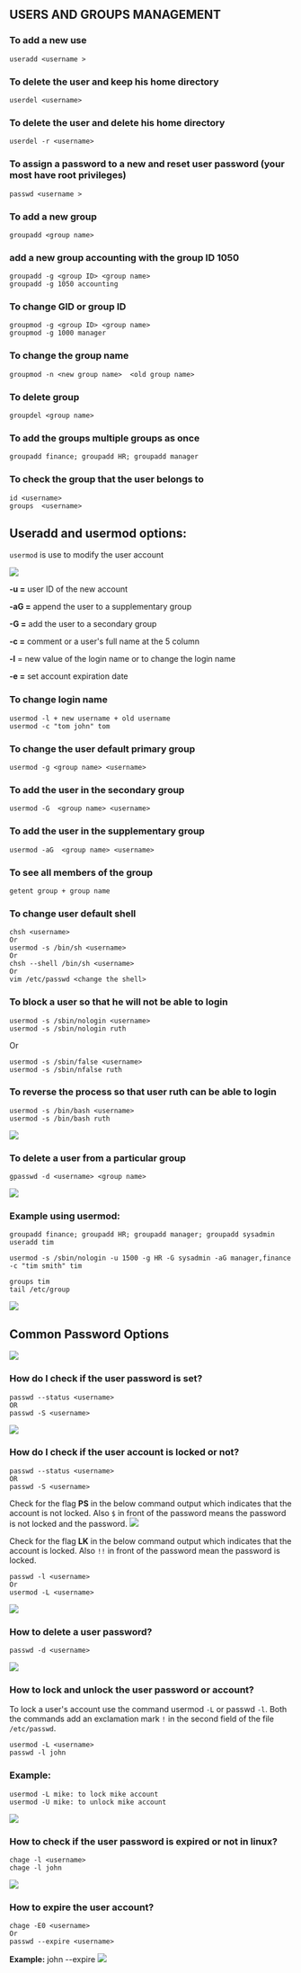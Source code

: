## USERS AND GROUPS MANAGEMENT

### To add a new use
```
useradd <username >
```

### To delete the user and keep his home directory 
```
userdel <username>
```

### To delete the user and delete his home directory 
```
userdel -r <username>
```

### To assign a password to a new and reset user password (your most have root privileges)
```
passwd <username >
```

### To add a new group
```
groupadd <group name>
```

### add a new group accounting with the group ID 1050
```
groupadd -g <group ID> <group name>
groupadd -g 1050 accounting
```

### To change GID or group ID
```
groupmod -g <group ID> <group name>
groupmod -g 1000 manager
```

### To change the group name
```
groupmod -n <new group name>  <old group name>
```

### To delete group
```
groupdel <group name>
```

### To add the groups multiple groups as once
```
groupadd finance; groupadd HR; groupadd manager
```

### To check the group that the user belongs to
```
id <username>
groups  <username>
```

## Useradd and usermod options:
`usermod` is use to modify the user account

![](/images/u1.JPG)


**-u =** user ID of the new account

**-aG =** append the user to a supplementary group

**-G =** add the user to a secondary group

**-c =** comment or a user's full name at the 5 column

**-l** = new value of the login name or to change the login name

**-e =** set account expiration date 

### To change login name
```
usermod -l + new username + old username
usermod -c "tom john" tom
```

### To change the user default primary group
``` 
usermod -g <group name> <username>
```

### To add the user in the secondary group
```
usermod -G  <group name> <username>
```

### To add the user in the supplementary group
```
usermod -aG  <group name> <username>
```

### To see all members of the group
```
getent group + group name
```

### To change user default shell 
```
chsh <username>
Or
usermod -s /bin/sh <username>
Or
chsh --shell /bin/sh <username>
Or
vim /etc/passwd <change the shell>
```

### To block a user so that he will not be able to login
```
usermod -s /sbin/nologin <username>
usermod -s /sbin/nologin ruth
```
Or

```
usermod -s /sbin/false <username>
usermod -s /sbin/nfalse ruth
```

### To reverse the process so that user ruth can be able to login
```
usermod -s /bin/bash <username>
usermod -s /bin/bash ruth
```
![](/images/u2.JPG)

### To delete a user from a particular group 
```
gpasswd -d <username> <group name>
```
![](/images/u3.JPG)

### Example using usermod: 
```
groupadd finance; groupadd HR; groupadd manager; groupadd sysadmin
useradd tim
```
```
usermod -s /sbin/nologin -u 1500 -g HR -G sysadmin -aG manager,finance -c "tim smith" tim
```
```
groups tim
tail /etc/group
```
![](/images/u4.JPG)

## Common Password Options
![](/images/u5.JPG)

### How do I check if the user password is set?
```
passwd --status <username>
OR
passwd -S <username>
```
![](/images/u6.JPG)

### How do I check if the user account is locked or not?
```
passwd --status <username>
OR
passwd -S <username>
```
Check for the flag **PS** in the below command output which indicates that the account is not locked. Also `$` in front of the password means the password is not locked and the password.
![](/images/u7.JPG)


Check for the flag **LK** in the below command output which indicates that the account is locked. Also `!!` in front of the password mean the password is locked.
```
passwd -l <username>
Or
usermod -L <username>
```
![](/images/u8.JPG)

### How to delete a user password?

```
passwd -d <username>
```
![](/images/u9.JPG)

### How to lock and unlock the user password or account?
To lock a user's account use the command usermod `-L` or passwd `-l`. Both the commands add an exclamation mark `!` in the second field of the file `/etc/passwd`.
```
usermod -L <username>
passwd -l john
```
### Example: 
```
usermod -L mike: to lock mike account
usermod -U mike: to unlock mike account
```
![](/images/u10.JPG)

### How to check if the user password is expired or not in linux?
```
chage -l <username>
chage -l john
```
![](/images/u11.JPG)

### How to expire the user account?
```
chage -E0 <username>
Or
passwd --expire <username> 
```
**Example:** john --expire 
![](/images/u12.JPG)



